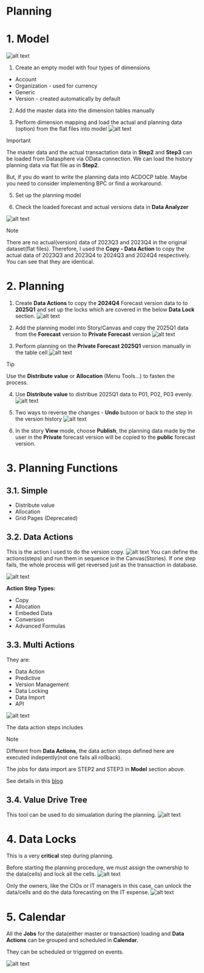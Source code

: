 # Planning

# 1. Model

![alt text](/SAC/Planning/images/PM1.png)

1. Create an empty model with four types of dimensions

- Account
- Organization - used for currency
- Generic
- Version - created automatically by default

2. Add the master data into the dimension tables manually

4. Perform dimension mapping and load the actual and planning data (option) from the flat files into model
![alt text](/SAC/Planning/images/PM2.png)

> [!Important]
> The master data and the actual transactation data in **Step2** and **Step3** can be loaded from Datasphere via OData connection. We can load the history planning data via flat file as in **Step2**.
>
> But, if you do want to write the planning data into ACDOCP table. Maybe you need to consider implementing BPC or find a workaround.

5. Set up the planning model

6. Check the loaded forecast and actual versions data in **Data Analyzer**

![alt text](/SAC/Planning/images/PM3.png)

> [!Note]
> There are no actual(version) data of 2023Q3 and 2023Q4 in the original dataset(flat files).
> Therefore, I used the **Copy - Data Action** to copy the actual data of 2023Q3 and 2023Q4 to 2024Q3 and 2024Q4 respectively. You can see that they are identical.

# 2. Planning 
1. Create **Data Actions** to copy the **2024Q4** Forecast version data to to **2025Q1** and set up the locks which are covered in the below **Data Lock** section.
![alt text](/SAC/Planning/images/DP1.png)

2. Add the planning model into Story/Canvas and copy the 2025Q1 data from the **Forecast** version to **Private Forecast** version
![alt text](/SAC/Planning/images/DP3.png)

3. Perform planning on the **Private Forecast 2025Q1** version manually in the table cell
![alt text](/SAC/Planning/images/DP4.png)

> [!Tip]
> Use the **Distribute value** or **Allocation** (Menu Tools...) to fasten the process.

4. Use **Distribute value** to distribue 2025Q1 data to P01, P02, P03 evenly.
![alt text](/SAC/Planning/images/DP5_Dist.png)

5. Two ways to reverse the changes - **Undo** butoon or back to the step in the version history
![alt text](/SAC/Planning/images/DP6_Rev.png)

6. In the story **View** mode, choose **Publish**, the planning data made by the user in the **Private** forecast version will be copied to the **public** forecast version.
 
# 3. Planning Functions

## 3.1. Simple
- Distribute value
- Allocation
- Grid Pages (Deprecated)

## 3.2. Data Actions

This is the action I used to do the version copy.
![alt text](/SAC/Planning/images/DA1.png)
You can define the actions(steps) and run them in sequence in the Canvas(Stories). If one step fails, the whole process will get reversed just as the transaction in database.

![alt text](/SAC/Planning/images/DA2.png)

**Action Step Types:**
- Copy
- Allocation
- Embeded Data
- Conversion
- Advanced Formulas

## 3.3. Multi Actions

They are:
- Data Action
- Predictive
- Version Management
- Data Locking
- Data Import
- API

![alt text](/SAC/Planning/images/VDT.png)

The data action steps includes

> [!Note]
> Different from **Data Actions**, the data action steps defined here are executed indepently(not one fails all rollback).
>
> The jobs for data import are STEP2 and STEP3 in **Model** section above. 

See details in this [blog](https://assets.sapanalytics.cloud/production/help/help-release/en/a8435da6970041d2beb3299cdcff7026.html#loioa8435da6970041d2beb3299cdcff7026)

## 3.4. Value Drive Tree
This tool can be used to do simualation during the planning.
![alt text](/SAC/Planning/images/VDT.png)

# 4. Data Locks
This is a very **critical** step during planning. 

Before starting the planning procedure, we must assign the ownership to the data(cells) and lock all the cells.
![alt text](/SAC/Planning/images/LOCK1.png)

Only the owners, like the CIOs or IT managers in this case, can unlock the data/cells and do the data forecasting on the IT expense.
![alt text](/SAC/Planning/images/LOCK2.png)

# 5. Calendar
All the **Jobs** for the data(either master or transaction) loading and **Data Actions** can be grouped and scheduled in **Calendar**.

They can be scheduled or triggered on events.

![alt text](/SAC/Planning/images/C1.png)
